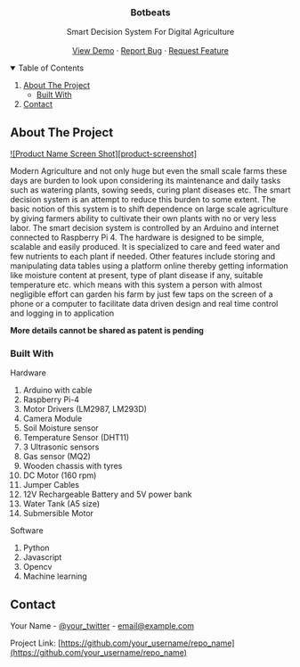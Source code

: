   <h3 align="center">Botbeats</h3>

  <p align="center">
    Smart Decision System For Digital Agriculture
    <br />
    <br />
    <a href="https://github.com/othneildrew/Best-README-Template">View Demo</a>
    ·
    <a href="https://github.com/othneildrew/Best-README-Template/issues">Report Bug</a>
    ·
    <a href="https://github.com/othneildrew/Best-README-Template/issues">Request Feature</a>
  </p>
</p>

<!-- TABLE OF CONTENTS -->
<details open="open">
  <summary>Table of Contents</summary>
  <ol>
    <li>
      <a href="#about-the-project">About The Project</a>
      <ul>
        <li><a href="#built-with">Built With</a></li>
      </ul>
    </li>
    <li><a href="#contact">Contact</a></li>
  </ol>
</details>

<!-- ABOUT THE PROJECT -->
## About The Project

[![Product Name Screen Shot][product-screenshot]](https://example.com)

Modern Agriculture and not only huge but even the small scale farms these days are burden to look upon considering its maintenance and daily tasks such as watering plants, sowing seeds, curing plant diseases etc. The smart decision system is an attempt to reduce this burden to some extent. The basic notion of this system is to shift dependence on large scale agriculture by giving farmers ability to cultivate their own plants with no or very less labor. The smart decision system is controlled by an Arduino and internet connected to Raspberry Pi 4. The hardware is designed to be simple, scalable and easily produced. It is specialized to care and feed water and few nutrients to each plant if needed. Other features include storing and manipulating data tables using a platform online thereby getting information like moisture content at present, type of plant disease if any, suitable temperature etc. which means with this system a person with almost negligible effort can garden his farm by just few taps on the screen of a phone or a computer to facilitate data driven design and real time control and logging in to application

**More details cannot be shared as patent is pending**


### Built With

Hardware
1)	Arduino with cable
2)	Raspberry Pi-4
3)	Motor Drivers (LM2987, LM293D)
4)	Camera Module
5)	Soil Moisture sensor
6)	Temperature Sensor (DHT11)
7)	3 Ultrasonic sensors
8)	Gas sensor (MQ2)
9)	Wooden chassis with tyres
10)	DC Motor (160 rpm)
11)	Jumper Cables
12)	12V Rechargeable Battery and 5V power bank
13)	Water Tank (A5 size)
14)	Submersible Motor

Software

1)	Python
2)	Javascript
3)	Opencv
4)	Machine learning

<!-- CONTACT -->
## Contact

Your Name - [@your_twitter](https://twitter.com/your_username) - email@example.com

Project Link: [https://github.com/your_username/repo_name](https://github.com/your_username/repo_name)
